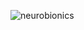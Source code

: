 ![neurobionics](https://github.com/neurobionics/.github/blob/5b84682f4e55cef1ba80f73850f0f8124cc08221/neurobionics.gif)

